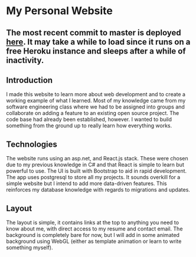# My Personal Website

## The most recent commit to master is deployed [here](https://www.luke.computer). It may take a while to load since it runs on a free Heroku instance and sleeps after a while of inactivity.

## Introduction
I made this website to learn more about web development and to create a working example of what I learned. Most of my knowledge came from my software engineering class where we had to be assigned into groups and collaborate on adding a feature to an existing open source project. The code base had already been established, however. I wanted to build something from the ground up to really learn how everything works.

## Technologies
The website runs using an asp.net, and React.js stack. These were chosen due to my previous knowledge in C# and that React is simple to learn but powerful to use. The UI is built with Bootstrap to aid in rapid development. The app uses postgresql to store all my projects. It sounds overkill for a simple website but I intend to add more data-driven features. This reinforces my database knowledge with regards to migrations and updates.

## Layout
The layout is simple, it contains links at the top to anything you need to know about me, with direct access to my resume and contact email. The background is completely bare for now, but I will add in some animated background using WebGL (either as template animation or learn to write something myself). 